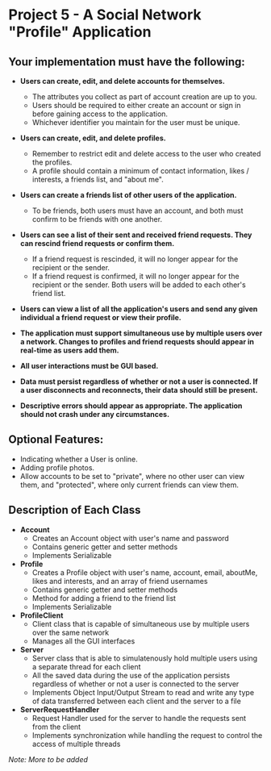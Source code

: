 # Project 5 - A Social Network "Profile" Application 
## Your implementation must have the following:
* **Users can create, edit, and delete accounts for themselves.**
  * The attributes you collect as part of account creation are up to you.
  * Users should be required to either create an account or sign in before gaining access to the application.
  * Whichever identifier you maintain for the user must be unique.
  
* **Users can create, edit, and delete profiles.**
  * Remember to restrict edit and delete access to the user who created the profiles.
  * A profile should contain a minimum of contact information, likes / interests, a friends list, and "about me".
  
* **Users can create a friends list of other users of the application.**
  * To be friends, both users must have an account, and both must confirm to be friends with one another. 
  
* **Users can see a list of their sent and received friend requests. They can rescind friend requests or confirm them.** 
  * If a friend request is rescinded, it will no longer appear for the recipient or the sender.
  * If a friend request is confirmed, it will no longer appear for the recipient or the sender. Both users will be added to each other's friend list. 
  
* **Users can view a list of all the application's users and send any given individual a friend request or view their profile.**
* **The application must support simultaneous use by multiple users over a network. Changes to profiles and friend requests should appear in real-time as users add them.**
* **All user interactions must be GUI based.**
* **Data must persist regardless of whether or not a user is connected. If a user disconnects and reconnects, their data should still be present.**
* **Descriptive errors should appear as appropriate. The application should not crash under any circumstances.**
  
## Optional Features:
* Indicating whether a User is online.
* Adding profile photos.
* Allow accounts to be set to "private", where no other user can view them, and "protected", where only current friends can view them.

## Description of Each Class
* **Account**
  * Creates an Account object with user's name and password
  * Contains generic getter and setter methods
  * Implements Serializable
* **Profile**
  * Creates a Profile object with user's name, account, email, aboutMe, likes and interests, and an array of friend usernames
  * Contains generic getter and setter methods
  * Method for adding a friend to the friend list
  * Implements Serializable
* **ProfileClient**
  * Client class that is capable of simultaneous use by multiple users over the same network
  * Manages all the GUI interfaces
* **Server**
  * Server class that is able to simulatenously hold multiple users using a separate thread for each client
  * All the saved data during the use of the application persists regardless of whether or not a user is connected to the server
  * Implements Object Input/Output Stream to read and write any type of data transferred between each client and the server to a file
* **ServerRequestHandler**
  * Request Handler used for the server to handle the requests sent from the client
  * Implements synchronization while handling the request to control the access of multiple threads
  
 *Note: More to be added*
